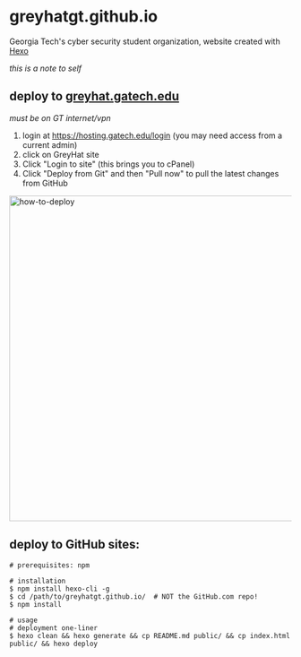 # greyhatgt.github.io
Georgia Tech's cyber security student organization, website created with [Hexo](https://hexo.io/)

*this is a note to self*
## deploy to [greyhat.gatech.edu](http://greyhat.gatech.edu) 
*must be on GT internet/vpn*
1. login at https://hosting.gatech.edu/login (you may need access from a current admin)
2. click on GreyHat site
3. Click "Login to site" (this brings you to cPanel)
4. Click "Deploy from Git" and then "Pull now" to pull the latest changes from GitHub
<img width="1492" height="581" alt="how-to-deploy" src="https://github.com/user-attachments/assets/e91bdf17-ddf0-42fc-af8f-8251b8be338e" />


## deploy to GitHub sites:
```shell
# prerequisites: npm

# installation
$ npm install hexo-cli -g
$ cd /path/to/greyhatgt.github.io/  # NOT the GitHub.com repo!
$ npm install

# usage
# deployment one-liner
$ hexo clean && hexo generate && cp README.md public/ && cp index.html public/ && hexo deploy
```
